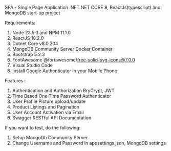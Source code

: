SPA - Single Page Application
.NET NET CORE 8, ReactJs(typescript) and MongoDB start-up project

Requirements:
1. Node 23.5.0 and NPM 11.1.0
2. ReactJS 18.2.0
3. Dotnet Core v8.0.204
4. MongoDB Community Server Docker Container
5. Bootstrap 5.2.3
6. FontAwesome @fortawesome/free-solid-svg-icons@7.0.0
7. Visual Studio Code
8. Install Google Authenticator in your Mobile Phone

Features :
1. Authentication and Authorization
   BryCrypt, JWT
2. Time Based One Time Password Authenticator
3. User Profile Picture upload/update
4. Product Listings and Pagination
5. User Account Activation via Email
6. Swagger RESTful API Documentation

If you want to test, do the following:
1. Setup MongoDb Community Server
2. Change Username and Password in appsettings.json, MongoDB settings
